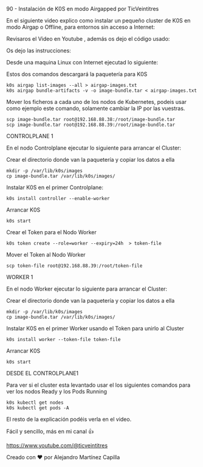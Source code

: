 90 - Instalación de K0S en modo Airgapped por TicVeintitres

En el siguiente video explico como instalar un pequeño cluster de K0S en modo Airgap o Offline, para entornos sin acceso a Internet: 

Revisaros el Video en Youtube , además os dejo el código usado: 

Os dejo las instrucciones:

Desde una maquina Linux con Internet ejecutad lo siguiente:

Estos dos comandos descargará la paquetería para K0S

```
k0s airgap list-images --all > airgap-images.txt
k0s airgap bundle-artifacts -v -o image-bundle.tar < airgap-images.txt
```

Mover los ficheros a cada uno de los nodos de Kubernetes, podeis usar como ejemplo este comando, solamente cambiar la IP por las vuestras.

```
scp image-bundle.tar root@192.168.88.38:/root/image-bundle.tar
scp image-bundle.tar root@192.168.88.39:/root/image-bundle.tar
```

CONTROLPLANE 1

En el nodo Controlplane ejecutar lo siguiente para arrancar el Cluster:

Crear el directorio donde van la paquetería y copiar los datos a ella

```
mkdir -p /var/lib/k0s/images
cp image-bundle.tar /var/lib/k0s/images/
```

Instalar K0S en el primer Controlplane:

```
k0s install controller --enable-worker
```

Arrancar K0S

```
k0s start
```

Crear el Token para el Nodo Worker
```
k0s token create --role=worker --expiry=24h  > token-file
```

Mover el Token al Nodo Worker

```
scp token-file root@192.168.88.39:/root/token-file
```


WORKER 1

En el nodo Worker ejecutar lo siguiente para arrancar el Cluster:

Crear el directorio donde van la paquetería y copiar los datos a ella

```
mkdir -p /var/lib/k0s/images
cp image-bundle.tar /var/lib/k0s/images/
```

Instalar K0S en el primer Worker usando el Token para unirlo al Cluster

```
k0s install worker --token-file token-file
```

Arrancar K0S

```
k0s start
```

DESDE EL CONTROLPLANE1

Para ver si el cluster esta levantado usar el los siguientes comandos para ver los nodos Ready y los Pods Running

```
k0s kubectl get nodes
k0s kubectl get pods -A
```

El resto de la explicación podéis verla en el video.

Fácil y sencillo, más en mi canal 👍

https://www.youtube.com/@ticveintitres

Creado con ❤️ por Alejandro Martínez Capilla